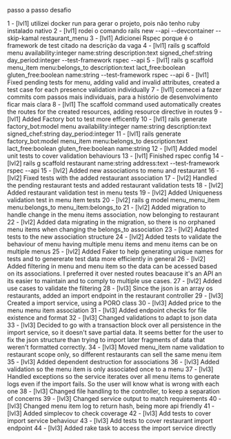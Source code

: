 passo a passo desafio

1 - [lvl1] utilizei docker run para gerar o projeto, pois não tenho ruby instalado nativo
2 - [lvl1] rodei o comando rails new --api --devcontainer --skip-kamal restaurant_menu
3 - [lvl1] Adicionei Rspec porque é o framework de test citado na descrição da vaga
4 - [lvl1] rails g scaffold menu availability:integer name:string description:text signed_chef:string day_period:integer --test-framework rspec --api
5 - [lvl1] rails g scaffold menu_item menu:belongs_to description:text lact_free:boolean gluten_free:boolean name:string --test-framework rspec --api
6 - [lvl1] Fixed pending tests for menu, adding valid and invalid attributes, created a test case for each presence validation individually
7 - [lvl1] comecei a fazer commits com passos mais individuais, para a histório de desenvolvimento ficar mais clara
8 - [lvl1] The scaffold command used automatically creates the routes for the created resources, adding resource directive in routes
9 - [lvl1] Added Factory bot to test more efficently
10 - [lvl1] rails generate factory_bot:model menu availability:integer name:string description:text signed_chef:string day_period:integer
11 - [lvl1] rails generate factory_bot:model menu_item menu:belongs_to description:text lact_free:boolean gluten_free:boolean name:string
12 - [lvl1] Added model unit tests to cover validation behaviours
13 - [lvl1] Finished rspec config
14 - [lvl2] rails g scaffold restaurant name:string address:text --test-framework rspec --api
15 - [lvl2] Added new associations to menu and restaurant
16 - [lvl2] Fixed tests with the added restaurant association
17 - [lvl2] Handled the pending restaurant tests and added restaurant validation tests
18 - [lvl2] Added restaurant validation test in menu tests
19 - [lvl2] Added Uniqueness validation test in menu item tests
20 - [lvl2] rails g model menu_menu_item menu:belongs_to menu_item:belongs_to
21 - [lvl2] Added migration to handle change in the menu items association, now belonging to restaurant
22 - [lvl2] Added data migrating in the migration, so there is no orphaned menu items when changing the belongs_to association
23 - [lvl2] Adapted tests to the new association structure
24 - [lvl2] Added tests to validate the behaviour of menu having multiple menu items and menu items can be on multiple menus
25 - [lvl2] Added Faker to help generating unique names for tests and to genererate test data more efficiently in general
26 - [lvl2] Added filtering in menu and menu item so the data can be acessed based on its associations. I preferred it over nested routes beacause it's an API an its easier to maintain and to comply to multiple use cases.
27 - [lvl2] Added use cases to validate the filtering
28 - [lvl3] Since the json is an array os restaurants, added an import endpoint in the restaurant controller
29 - [lvl3] Created a import service, using a PORO class
30 - [lvl3] Added price to the menu menu item association
31 - [lvl3] Added endpoint checks for file existence and format
32 - [lvl3] Changed validations to adapt to json data
33 - [lvl3] Decided to go with a transaction block over all persistence in the import service, so it doesn't save partial data. It seems better for the user to fix the json structure than trying to import later fragments of data that weren't formatted correctly.
34 - [lvl3] Moved menu_item name validation to restaurant scope only, so different restaurants can sell the same menu item
35 - [lvl3] Added dependent destruction for associations
36 - [lvl3] Added validation so the menu item is only associated once to a menu
37 - [lvl3] Handled exceptions so the service iterates over all menu items to generate logs even if the import fails. So the user will know what is wrong with each one
38 - [lvl3] Changed file handling to the controller, to keep a separation of concerns
39 - [lvl3] Changed service output to match requirements
40 - [lvl3] Changed menu item log to return hash, being more api friendly
41 - [lvl3] Added simplecov to check coverage
42 - [lvl3] Add tests to cover import service behaviour
43 - [lvl3] Add tests to cover restaurant import endpoint
44 - [lvl3] Added rake task to access the import service directly